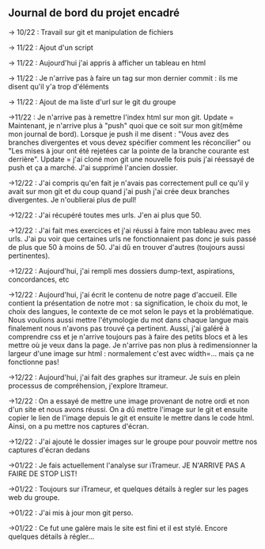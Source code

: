 ## Journal de bord du projet encadré

→ 10/22 : Travail sur git et manipulation de fichiers

→ 11/22 : Ajout d'un script

→ 11/22 : Aujourd'hui j'ai appris à afficher un tableau en html

→ 11/22 : Je n'arrive pas à faire un tag sur mon dernier commit : ils me disent qu'il y'a trop d'éléments

→ 11/22 : Ajout de ma liste d'url sur le git du groupe

→11/22 : Je n'arrive pas à remettre l'index html sur mon git. 
Update = Maintenant, je n'arrive plus à "push" quoi que ce soit sur mon git(même mon journal de bord). Lorsque je push il me disent : "Vous avez des branches divergentes et vous devez spécifier comment les réconcilier" ou "Les mises à jour ont été rejetées car la pointe de la branche courante est derrière".
Update = j'ai cloné mon git une nouvelle fois puis j'ai réessayé de push et ça a marché. J'ai supprimé l'ancien dossier.

→12/22 : J'ai compris qu'en fait je n'avais pas correctement pull ce qu'il y avait sur mon git et du coup quand j'ai push j'ai crée deux branches divergentes. Je n'oublierai plus de pull!

→12/22 : J'ai récupéré toutes mes urls. J'en ai plus que 50.

→12/22 : J'ai fait mes exercices et j'ai réussi à faire mon tableau avec mes urls. J'ai pu voir que certaines urls ne fonctionnaient pas donc je suis passé de plus que 50 à moins de 50. J'ai dû en trouver d'autres (toujours aussi pertinentes).

→12/22 : Aujourd'hui, j'ai rempli mes dossiers dump-text, aspirations, concordances, etc

→12/22 : Aujourd'hui, j'ai écrit le contenu de notre page d'accueil. Elle contient la présentation de notre mot : sa signification, le choix du mot, le choix des langues, le contexte de ce mot selon le pays et la problématique. Nous voulions aussi mettre l'étymologie du mot dans chaque langue mais finalement nous n'avons pas trouvé ça pertinent. Aussi, j'ai galéré à comprendre css et je n'arrive toujours pas à faire des petits blocs et à les mettre où je veux dans la page. Je n'arrive pas non plus à redimensionner la largeur d'une image sur html : normalement c'est avec width=... mais ça ne fonctionne pas!

→12/22 : Aujourd'hui, j'ai fait des graphes sur itrameur. Je suis en plein processus de compréhension, j'explore Itrameur.

→12/22 : On a essayé de mettre une image provenant de notre ordi et non d'un site et nous avons réussi. On a dû mettre l'image sur le git et ensuite copier le lien de l'image depuis le git et ensuite le mettre dans le code html. Ainsi, on a pu mettre nos captures d'écran.
 
→12/22 : J'ai ajouté le dossier images sur le groupe pour pouvoir mettre nos captures d'écran dedans

→01/22 : Je fais actuellement l'analyse sur iTrameur. JE N'ARRIVE PAS A FAIRE DE STOP LIST!

→01/22 : Toujours sur iTrameur, et quelques détails à regler sur les pages web du groupe. 

→01/22 : J'ai mis à jour mon git perso.

→01/22 : Ce fut une galère mais le site est fini et il est stylé. Encore quelques détails à régler... 





